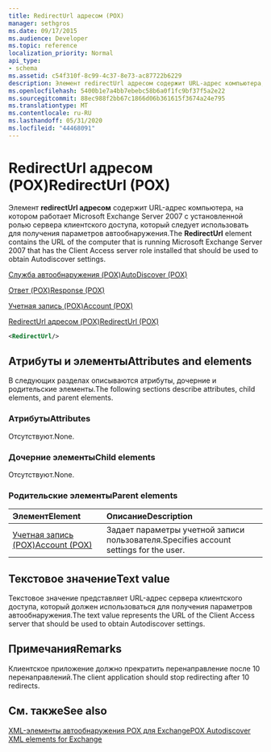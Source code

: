 ```yaml
---
title: RedirectUrl адресом (POX)
manager: sethgros
ms.date: 09/17/2015
ms.audience: Developer
ms.topic: reference
localization_priority: Normal
api_type:
- schema
ms.assetid: c54f310f-8c99-4c37-8e73-ac87722b6229
description: Элемент redirectUrl адресом содержит URL-адрес компьютера, на котором работает Microsoft Exchange Server 2007 с установленной ролью сервера клиентского доступа, который следует использовать для получения параметров автообнаружения.
ms.openlocfilehash: 5400b1e7a4bb7ebebc58b6a0f1fc9bf37f5a2e22
ms.sourcegitcommit: 88ec988f2bb67c1866d06b361615f3674a24e795
ms.translationtype: MT
ms.contentlocale: ru-RU
ms.lasthandoff: 05/31/2020
ms.locfileid: "44468091"
---
```

# <a name="redirecturl-pox"></a><span data-ttu-id="12602-103">RedirectUrl адресом (POX)</span><span class="sxs-lookup"><span data-stu-id="12602-103">RedirectUrl (POX)</span></span>

<span data-ttu-id="12602-104">Элемент **redirectUrl адресом** содержит URL-адрес компьютера, на котором работает Microsoft Exchange Server 2007 с установленной ролью сервера клиентского доступа, который следует использовать для получения параметров автообнаружения.</span><span class="sxs-lookup"><span data-stu-id="12602-104">The **RedirectUrl** element contains the URL of the computer that is running Microsoft Exchange Server 2007 that has the Client Access server role installed that should be used to obtain Autodiscover settings.</span></span> 
  
[<span data-ttu-id="12602-105">Служба автообнаружения (POX)</span><span class="sxs-lookup"><span data-stu-id="12602-105">AutoDiscover (POX)</span></span>](autodiscover-pox.md)
  
[<span data-ttu-id="12602-106">Ответ (POX)</span><span class="sxs-lookup"><span data-stu-id="12602-106">Response (POX)</span></span>](response-pox.md)
  
[<span data-ttu-id="12602-107">Учетная запись (POX)</span><span class="sxs-lookup"><span data-stu-id="12602-107">Account (POX)</span></span>](account-pox.md)
  
[<span data-ttu-id="12602-108">RedirectUrl адресом (POX)</span><span class="sxs-lookup"><span data-stu-id="12602-108">RedirectUrl (POX)</span></span>](redirecturl-pox.md)
  
```xml
<RedirectUrl/>
```

## <a name="attributes-and-elements"></a><span data-ttu-id="12602-109">Атрибуты и элементы</span><span class="sxs-lookup"><span data-stu-id="12602-109">Attributes and elements</span></span>

<span data-ttu-id="12602-110">В следующих разделах описываются атрибуты, дочерние и родительские элементы.</span><span class="sxs-lookup"><span data-stu-id="12602-110">The following sections describe attributes, child elements, and parent elements.</span></span>
  
### <a name="attributes"></a><span data-ttu-id="12602-111">Атрибуты</span><span class="sxs-lookup"><span data-stu-id="12602-111">Attributes</span></span>

<span data-ttu-id="12602-112">Отсутствуют.</span><span class="sxs-lookup"><span data-stu-id="12602-112">None.</span></span>
  
### <a name="child-elements"></a><span data-ttu-id="12602-113">Дочерние элементы</span><span class="sxs-lookup"><span data-stu-id="12602-113">Child elements</span></span>

<span data-ttu-id="12602-114">Отсутствуют.</span><span class="sxs-lookup"><span data-stu-id="12602-114">None.</span></span>
  
### <a name="parent-elements"></a><span data-ttu-id="12602-115">Родительские элементы</span><span class="sxs-lookup"><span data-stu-id="12602-115">Parent elements</span></span>

|<span data-ttu-id="12602-116">**Элемент**</span><span class="sxs-lookup"><span data-stu-id="12602-116">**Element**</span></span>|<span data-ttu-id="12602-117">**Описание**</span><span class="sxs-lookup"><span data-stu-id="12602-117">**Description**</span></span>|
|:-----|:-----|
|[<span data-ttu-id="12602-118">Учетная запись (POX)</span><span class="sxs-lookup"><span data-stu-id="12602-118">Account (POX)</span></span>](account-pox.md) <br/> |<span data-ttu-id="12602-119">Задает параметры учетной записи пользователя.</span><span class="sxs-lookup"><span data-stu-id="12602-119">Specifies account settings for the user.</span></span>  <br/> |
   
## <a name="text-value"></a><span data-ttu-id="12602-120">Текстовое значение</span><span class="sxs-lookup"><span data-stu-id="12602-120">Text value</span></span>

<span data-ttu-id="12602-121">Текстовое значение представляет URL-адрес сервера клиентского доступа, который должен использоваться для получения параметров автообнаружения.</span><span class="sxs-lookup"><span data-stu-id="12602-121">The text value represents the URL of the Client Access server that should be used to obtain Autodiscover settings.</span></span>
  
## <a name="remarks"></a><span data-ttu-id="12602-122">Примечания</span><span class="sxs-lookup"><span data-stu-id="12602-122">Remarks</span></span>

<span data-ttu-id="12602-123">Клиентское приложение должно прекратить перенаправление после 10 перенаправлений.</span><span class="sxs-lookup"><span data-stu-id="12602-123">The client application should stop redirecting after 10 redirects.</span></span>
  
## <a name="see-also"></a><span data-ttu-id="12602-124">См. также</span><span class="sxs-lookup"><span data-stu-id="12602-124">See also</span></span>



[<span data-ttu-id="12602-125">XML-элементы автообнаружения POX для Exchange</span><span class="sxs-lookup"><span data-stu-id="12602-125">POX Autodiscover XML elements for Exchange</span></span>](pox-autodiscover-xml-elements-for-exchange.md)

